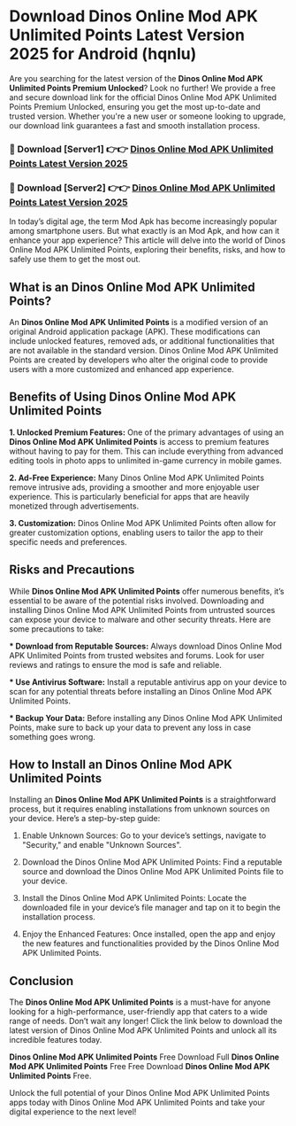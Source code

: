 # Download Dinos Online Mod APK Unlimited Points Latest Version 2025 for Android (hqnlu)

Are you searching for the latest version of the <strong>Dinos Online Mod APK Unlimited Points Premium Unlocked</strong>? Look no further! We provide a free and secure download link for the official Dinos Online Mod APK Unlimited Points Premium Unlocked, ensuring you get the most up-to-date and trusted version. Whether you're a new user or someone looking to upgrade, our download link guarantees a fast and smooth installation process.


<h3>🔴 Download [Server1] 👉👉 <a href="https://appsnew.pages.dev?q=Dinos+Online+Mod+APK+Unlimited+Points&ref=2RT5">Dinos Online Mod APK Unlimited Points Latest Version 2025</a></h3>

<h3>🔴 Download [Server2] 👉👉 <a href="https://appsnew.pages.dev?q=Dinos+Online+Mod+APK+Unlimited+Points&ref=2RT5">Dinos Online Mod APK Unlimited Points Latest Version 2025</a></h3>


In today’s digital age, the term Mod Apk has become increasingly popular among smartphone users. But what exactly is an Mod Apk, and how can it enhance your app experience? This article will delve into the world of Dinos Online Mod APK Unlimited Points, exploring their benefits, risks, and how to safely use them to get the most out.


<h2>What is an Dinos Online Mod APK Unlimited Points?</h2>

An <strong>Dinos Online Mod APK Unlimited Points</strong> is a modified version of an original Android application package (APK). These modifications can include unlocked features, removed ads, or additional functionalities that are not available in the standard version. Dinos Online Mod APK Unlimited Points are created by developers who alter the original code to provide users with a more customized and enhanced app experience.


<h2>Benefits of Using Dinos Online Mod APK Unlimited Points</h2>

<strong> 1. Unlocked Premium Features:</strong> One of the primary advantages of using an <strong>Dinos Online Mod APK Unlimited Points</strong> is access to premium features without having to pay for them. This can include everything from advanced editing tools in photo apps to unlimited in-game currency in mobile games.

<strong> 2. Ad-Free Experience:</strong> Many Dinos Online Mod APK Unlimited Points remove intrusive ads, providing a smoother and more enjoyable user experience. This is particularly beneficial for apps that are heavily monetized through advertisements.

<strong> 3. Customization:</strong> Dinos Online Mod APK Unlimited Points often allow for greater customization options, enabling users to tailor the app to their specific needs and preferences.


<h2>Risks and Precautions</h2>

While <strong>Dinos Online Mod APK Unlimited Points</strong> offer numerous benefits, it’s essential to be aware of the potential risks involved. Downloading and installing Dinos Online Mod APK Unlimited Points from untrusted sources can expose your device to malware and other security threats. Here are some precautions to take:

<strong> * Download from Reputable Sources:</strong> Always download Dinos Online Mod APK Unlimited Points from trusted websites and forums. Look for user reviews and ratings to ensure the mod is safe and reliable.

<strong> * Use Antivirus Software:</strong> Install a reputable antivirus app on your device to scan for any potential threats before installing an Dinos Online Mod APK Unlimited Points.

<strong> * Backup Your Data:</strong> Before installing any Dinos Online Mod APK Unlimited Points, make sure to back up your data to prevent any loss in case something goes wrong.


<h2>How to Install an Dinos Online Mod APK Unlimited Points</h2>

Installing an <strong>Dinos Online Mod APK Unlimited Points</strong> is a straightforward process, but it requires enabling installations from unknown sources on your device. Here’s a step-by-step guide:

 1. Enable Unknown Sources: Go to your device’s settings, navigate to "Security," and enable "Unknown Sources".

 2. Download the Dinos Online Mod APK Unlimited Points: Find a reputable source and download the Dinos Online Mod APK Unlimited Points file to your device.

 3. Install the Dinos Online Mod APK Unlimited Points: Locate the downloaded file in your device’s file manager and tap on it to begin the installation process.

 4. Enjoy the Enhanced Features: Once installed, open the app and enjoy the new features and functionalities provided by the Dinos Online Mod APK Unlimited Points.


<h2><strong>Conclusion</strong></h2>

The <strong>Dinos Online Mod APK Unlimited Points</strong> is a must-have for anyone looking for a high-performance, user-friendly app that caters to a wide range of needs. Don’t wait any longer! Click the link below to download the latest version of Dinos Online Mod APK Unlimited Points and unlock all its incredible features today.

<strong>Dinos Online Mod APK Unlimited Points</strong> Free Download Full <strong>Dinos Online Mod APK Unlimited Points</strong> Free Free Download <strong>Dinos Online Mod APK Unlimited Points</strong> Free.

Unlock the full potential of your Dinos Online Mod APK Unlimited Points apps today with Dinos Online Mod APK Unlimited Points and take your digital experience to the next level!